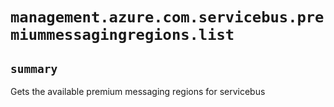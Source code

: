 # `management.azure.com.servicebus.premiummessagingregions.list`

## `summary`
Gets the available premium messaging regions for servicebus 


